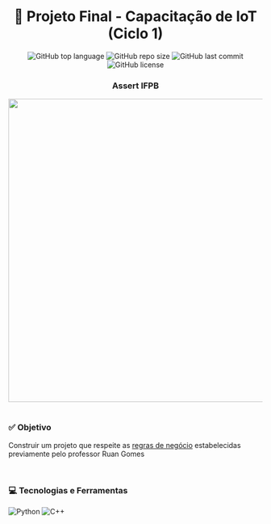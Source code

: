 <h1 align="center">📡 Projeto Final - Capacitação de IoT (Ciclo 1) </h1>
<p align="center">
  <img alt="GitHub top language" src="https://img.shields.io/github/languages/top/filipe-rds/Projeto-Capacitacao-IA-Ciclo-1?color=green">
  <img alt="GitHub repo size" src="https://img.shields.io/github/repo-size/filipe-rds/Projeto-Capacitacao-IA-Ciclo-1?color=green">
  <img alt="GitHub last commit" src="https://img.shields.io/github/last-commit/filipe-rds/Projeto-Capacitacao-IA-Ciclo-1?color=green">
  <img alt="GitHub license" src="https://img.shields.io/github/license/filipe-rds/Projeto-Capacitacao-IA-Ciclo-1?color=green"><img>
</p>
<div align="center">
  <h3 align="center"> Assert IFPB </h3>
  <img src="https://d1fdloi71mui9q.cloudfront.net/3tNJc9kYQVKTSNDhqS77_koclYt8UJf3834g9" height="600" width="600"><br>
</div>
<div style="display: inline_block" ><br>
    <h3>✅ Objetivo</h3>
    <p>Construir um projeto que respeite as <a href="https://github.com/filipe-rds/Projeto_Capacitacao_IoT_Ciclo_1/blob/main/Projeto_Final_Ciclo1_IoT.pdf">regras de negócio</a> estabelecidas previamente pelo professor Ruan Gomes</p>
</div>
<div style="display: inline_block" ><br>
    <h3>💻 Tecnologias e Ferramentas </h3>
    <img alt="Python" src="https://img.shields.io/badge/Python-000000?style=for-the-badge&logo=python&logoColor=white">
    <img alt="C++" src="https://img.shields.io/badge/C%2B%2B-000000?style=for-the-badge&logo=c%2B%2B&logoColor=white">
</div>

